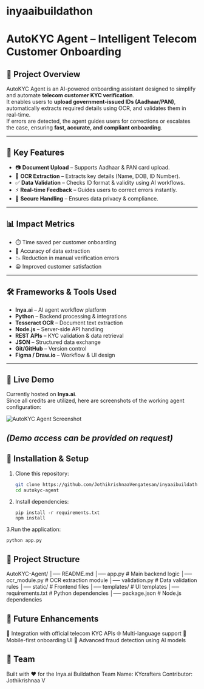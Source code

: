 # inyaaibuildathon
# AutoKYC Agent – Intelligent Telecom Customer Onboarding

## 📌 Project Overview
AutoKYC Agent is an AI-powered onboarding assistant designed to simplify and automate **telecom customer KYC verification**.  
It enables users to **upload government-issued IDs (Aadhaar/PAN)**, automatically extracts required details using OCR, and validates them in real-time.  
If errors are detected, the agent guides users for corrections or escalates the case, ensuring **fast, accurate, and compliant onboarding**.

---

## 🚀 Key Features
- 📷 **Document Upload** – Supports Aadhaar & PAN card upload.  
- 🔎 **OCR Extraction** – Extracts key details (Name, DOB, ID Number).  
- ✅ **Data Validation** – Checks ID format & validity using AI workflows.  
- ⚡ **Real-time Feedback** – Guides users to correct errors instantly.  
- 🔐 **Secure Handling** – Ensures data privacy & compliance.  

---

## 📊 Impact Metrics
- ⏱️ Time saved per customer onboarding  
- 🎯 Accuracy of data extraction  
- 📉 Reduction in manual verification errors  
- 😀 Improved customer satisfaction  

---

## 🛠️ Frameworks & Tools Used
- **Inya.ai** – AI agent workflow platform  
- **Python** – Backend processing & integrations  
- **Tesseract OCR** – Document text extraction  
- **Node.js** – Server-side API handling  
- **REST APIs** – KYC validation & data retrieval  
- **JSON** – Structured data exchange  
- **Git/GitHub** – Version control  
- **Figma / Draw.io** – Workflow & UI design  

---

## 🔗 Live Demo
Currently hosted on **Inya.ai**.  
Since all credits are utilized, here are screenshots of the working agent configuration:  

![AutoKYC Agent Screenshot](docs/autokyc_agent.png)  

*(Demo access can be provided on request)*
---


## 🔧 Installation & Setup
1. Clone this repository:
   ```bash
   git clone https://github.com/JothikrishnaaVengatesan/inyaaibuildathon.git
   cd autokyc-agent
2. Install dependencies:
   ```
   pip install -r requirements.txt
   npm install
   ```
3.Run the application:
   ```
python app.py
```
   
## 📂 Project Structure
AutoKYC-Agent/
│── README.md
│── app.py                # Main backend logic
│── ocr_module.py         # OCR extraction module
│── validation.py         # Data validation rules
│── static/               # Frontend files
│── templates/            # UI templates
│── requirements.txt      # Python dependencies
│── package.json          # Node.js dependencies


## 🎯 Future Enhancements

🔗 Integration with official telecom KYC APIs
🌐 Multi-language support
📱 Mobile-first onboarding UI
🤖 Advanced fraud detection using AI models

## 👥 Team

Built with ❤️ for the Inya.ai Buildathon
Team Name: KYcrafters
Contributor: Jothikrishnaa V
